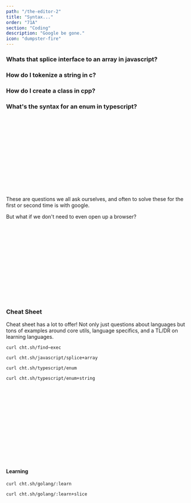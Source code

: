 ```yaml
---
path: "/the-editor-2"
title: "Syntax..."
order: "71A"
section: "Coding"
description: "Google be gone."
icon: "dumpster-fire"
---
```


### Whats that splice interface to an array in javascript?
### How do I tokenize a string in c?
### How do I create a class in cpp?
### What's the syntax for an enum in typescript?

<br />
<br />
<br />
<br />
<br />
<br />
<br />
<br />
<br />
<br />
<br />
<br />

These are questions we all ask ourselves, and often to solve these for the
first or second time is with google. <br/>

But what if we don't need to even open up a browser? <br/>

<br />
<br />
<br />
<br />
<br />
<br />
<br />
<br />
<br />
<br />
<br />
<br />

### Cheat Sheet

Cheat sheet has a lot to offer!  Not only just questions about languages but
tons of examples around core utils, language specifics, and a TL/DR on learning
languages.

```
curl cht.sh/find~exec
```

```
curl cht.sh/javascript/splice+array
```

```
curl cht.sh/typescript/enum
```

```
curl cht.sh/typescript/enum+string
```

<br />
<br />
<br />
<br />
<br />
<br />
<br />
<br />
<br />
<br />
<br />
<br />

#### Learning
```
curl cht.sh/golang/:learn
```

```
curl cht.sh/golang/:learn+slice
```
